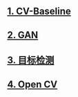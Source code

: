 ## [1. CV-Baseline](./CV-Baseline/) 

## [2. GAN](./GAN/)

## [3. 目标检测](./目标检测/) 

## [4. Open CV](./opencv/) 

